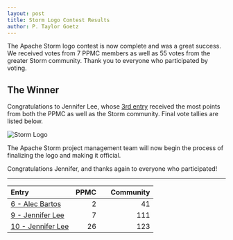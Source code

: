 ```yaml
---
layout: post
title: Storm Logo Contest Results
author: P. Taylor Goetz
---
```


The Apache Storm logo contest is now complete and was a great success. We received votes from 7 PPMC members as well as 55 votes from the greater Storm community. Thank you to everyone who participated by voting.

## The Winner ##
Congratulations to Jennifer Lee, whose [3rd entry](/2014/04/29/logo-jlee2.html) received the most points from both the PPMC as well as the Storm community. Final vote tallies are listed below.

![Storm Logo](/images/logocontest/storm_logo_winner.png)

The Apache Storm project management team will now begin the process of finalizing the logo and making it official.

Congratulations Jennifer, and thanks again to everyone who participated!

------

| Entry                        | PPMC |&nbsp;&nbsp;&nbsp; Community |
|:-----------------------------|-----:|----------:|
|[6 - Alec Bartos](/2014/04/23/logo-abartos.html)               | 2    | 41        |
|[9 - Jennifer Lee](/2014/04/29/logo-jlee1.html)              | 7    | 111       |
|[10 - Jennifer Lee](/2014/04/29/logo-jlee2.html)             | 26   | 123       |
